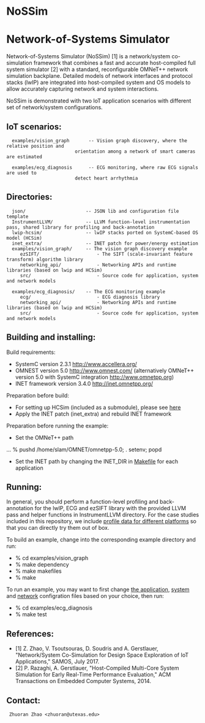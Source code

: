 # NoSSim
Network-of-Systems Simulator
============================

Network-of-Systems Simulator (NoSSim) [1] is a network/system co-simulation framework
that combines a fast and accurate host-compiled full system simulator [2] with a standard, 
reconfigurable OMNeT++ network simulation backplane. Detailed models of network interfaces 
and protocol stacks (lwIP) are integrated into host-compiled system and OS models to
allow accurately capturing network and system interactions.

NoSSim is demonstrated with two IoT application scenarios with different set of 
network/system configurations. 

IoT scenarios:
------------------
```
  examples/vision_graph       -- Vision graph discovery, where the relative position and 
		                 orientation among a network of smart cameras are estimated
		      
  examples/ecg_diagnosis      -- ECG monitoring, where raw ECG signals are used to 
		                 detect heart arrhythmia
```

Directories:
------------
```
  json/                      -- JSON lib and configuration file template
  InstrumentLLVM/            -- LLVM function-level instrumentation pass, shared library for profiling and back-annotation
  lwip-hcsim/                -- lwIP stacks ported on SystemC-based OS model (HCSim)
  inet_extra/                -- INET patch for power/energy estimation
  examples/vision_graph/     -- The vision graph discovery example
     ezSIFT/                     - The SIFT (scale-invariant feature transform) algorithm library
     networking_api/             - Networking APIs and runtime libraries (based on lwip and HCSim) 
     src/                        - Source code for application, system and network models

  examples/ecg_diagnosis/    -- The ECG monitoring example
     ecg/     	                 - ECG diagnosis library
     networking_api/             - Networking APIs and runtime libraries (based on lwip and HCSim) 
     src/                        - Source code for application, system and network models
```

Building and installing:
------------------------
Build requirements:
  - SystemC version 2.3.1 http://www.accellera.org/
  - OMNEST version 5.0  http://www.omnest.com/
    (alternatively OMNeT++ version 5.0 with SystemC integration http://www.omnetpp.org)
  - INET framework version 3.4.0 http://inet.omnetpp.org/

Preparation before build:
  - For setting up HCSim (included as a submodule), please see [here](https://github.com/SLAM-Lab/HCSim)
  - Apply the INET patch (inet_extra) and rebuild INET framework

Preparation before running the example:
  - Set the OMNeT++ path

  ... % pushd /home/slam/OMNET/omnetpp-5.0; . setenv; popd
  - Set the INET path by changing the INET_DIR in [Makefile](https://github.com/SLAM-Lab/NoSSim/blob/master/examples/ecg_diagnosis/Makefile) for each application


Running:
--------
In general, you should perform a function-level profiling and back-annotation 
for the lwIP, ECG and ezSIFT library with the provided LLVM pass and 
helper functions in InstrumentLLVM directory. For the case studies included in 
this repository, we include [profile data for different platforms](https://github.com/SLAM-Lab/NoSSim/tree/master/examples/ecg_diagnosis/src/profile) so that you can directly try them out of box. 

To build an example, change into the corresponding example
directory and run:
  - % cd examples/vision_graph
  - % make dependency
  - % make makefiles
  - % make

To run an example, you may want to first change [the application](https://github.com/SLAM-Lab/NoSSim/blob/master/examples/vision_graph/src/sim_config.json), [system](https://github.com/SLAM-Lab/NoSSim/blob/master/examples/vision_graph/src/Cluster.ned) and [network](https://github.com/SLAM-Lab/NoSSim/blob/master/examples/vision_graph/src/omnetpp.ini) configration files based on your choice, then run:
  - % cd examples/ecg_diagnosis
  - % make test




References:
-----------
- [1] Z. Zhao, V. Tsoutsouras, D. Soudris and A. Gerstlauer, "Network/System 
    Co-Simulation for Design Space Exploration of IoT Applications," SAMOS, July 2017.
- [2] P. Razaghi, A. Gerstlauer, "Host-Compiled Multi-Core System Simulation
    for Early Real-Time Performance Evaluation," ACM Transactions on Embedded
    Computer Systems, 2014.


Contact: 
--------
     Zhuoran Zhao <zhuoran@utexas.edu>


